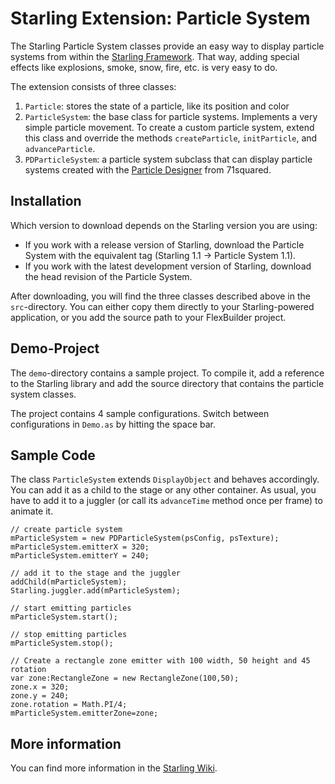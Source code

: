 Starling Extension: Particle System
===================================

The Starling Particle System classes provide an easy way to display particle systems from within the [Starling Framework][1]. That way, adding special effects like explosions, smoke, snow, fire, etc. is very easy to do.

The extension consists of three classes:

1. `Particle`: stores the state of a particle, like its position and color
2. `ParticleSystem`: the base class for particle systems. Implements a very simple particle movement. To create a custom particle system, extend this class and override the methods `createParticle`, `initParticle`, and `advanceParticle`.
3. `PDParticleSystem`: a particle system subclass that can display particle systems created with the  [Particle Designer][2] from 71squared.

Installation
------------

Which version to download depends on the Starling version you are using:

* If you work with a release version of Starling, download the Particle System with the equivalent tag (Starling 1.1 -> Particle System 1.1).
* If you work with the latest development version of Starling, download the head revision of the Particle System. 

After downloading, you will find the three classes described above in the `src`-directory. You can either copy them directly to your Starling-powered application, or you add the source path to your FlexBuilder project.

Demo-Project
------------

The `demo`-directory contains a sample project. To compile it, add a reference to the Starling library and add the source directory that contains the particle system classes.

The project contains 4 sample configurations. Switch between configurations in `Demo.as` by 
hitting the space bar.

Sample Code
-----------

The class `ParticleSystem` extends `DisplayObject` and behaves accordingly. You can add it as a child to the stage or any other container. As usual, you have to add it to a juggler (or call its `advanceTime` method once per frame) to animate it.

    // create particle system
    mParticleSystem = new PDParticleSystem(psConfig, psTexture);
    mParticleSystem.emitterX = 320;
    mParticleSystem.emitterY = 240;
    
    // add it to the stage and the juggler
    addChild(mParticleSystem);
    Starling.juggler.add(mParticleSystem);

    // start emitting particles
    mParticleSystem.start();

    // stop emitting particles
    mParticleSystem.stop();
    
    // Create a rectangle zone emitter with 100 width, 50 height and 45 rotation
    var zone:RectangleZone = new RectangleZone(100,50);
    zone.x = 320;
    zone.y = 240;
    zone.rotation = Math.PI/4;    
    mParticleSystem.emitterZone=zone;    

More information
----------------

You can find more information in the [Starling Wiki](http://wiki.starling-framework.org/extensions/particlesystem).

[1]: http://www.starling-framework.org
[2]: http://particledesigner.71squared.com

